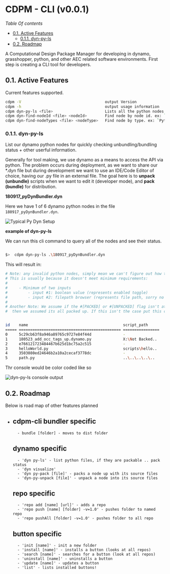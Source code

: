 CDPM - CLI (v0.0.1)
===================

*Table Of contents*

<!-- TOC -->

- [0.1. Active Features](#01-active-features)
    - [0.1.1. dyn-py-ls](#011-dyn-py-ls)
- [0.2. Roadmap](#02-roadmap)

<!-- /TOC -->
A Computational Design Package Manager for developing in dynamo, grasshopper, python, and other AEC related software environments. 
First step is creating a CLI tool for developers.

## 0.1. Active Features

Current features supported.

``` sh
cdpm -V                                     output Version
cdpm -h                                     output usage information
cdpm dyn-py-ls <file>                       Lists all the python nodes in file and their pack, enabled status
cdpm dyn-find-nodeId <file> <nodeId>        Find node by node id. ex: `9d5edce5bbad41ff96a0dca1b9bdd8de`
cdpm dyn-find-nodeTypes <file> <nodeType>   Find node by type. ex: `PythonScriptNode`
```

### 0.1.1. dyn-py-ls

List our dynamo python nodes for quickly checking unbundling/bundling status + other userful information.

 Generally for tool making, we use dynamo as a means to access the API via python. The problem occurs during deployment, as we want to share our *.dyn file but during development we want to use an IDE/Code Editor of choice, having our .py file in an external file. The goal here is to **unpack (unbundle)** scripts when we want to edit it (developer mode), and **pack (bundle)**  for distribution.

**180917_pyDynBundler.dyn**

Here we have 1 of 6 dynamo python nodes in the file `180917_pyDynBundler.dyn`.

![Typical Py Dyn Setup](https://i.imgur.com/vbA5Rir.png)

**example of dyn-py-ls**

We can run this cli command to query all of the nodes and see their status.

``` sh

$>  cdpm dyn-py-ls .\180917_pyDynBundler.dyn
```

This will result in:
``` sh
# Note: any invalid python nodes, simply mean we can't figure out how to pack/unpack it.
# This is usually because it doesn't meet minimum requirements:
# 
#     - Minimum of two inputs
#         - input #1: boolean value (represents enabled toggle)
#         - input #2: filepath browser (represents file path, sorry no strings)
# 
# Another Note: We assume if the #[PACKED] or #[UNPACKED] flag isn't at the top of the script,
#  then we assumed its all packed up. If this isn't the case put this comment flag at the top of your code.


id    name                                          script_path         on?        pack_status
===== ============================================= ================    ========== ===================================
0     5c29cb63f8a946a89765c9727e84f44d              -                   -          Invalid
1     180523_add_occ_tags_up.dynamo.py              X:\Not Backed..     no         Unpacked
2     e766121723484467b625d1bc75a2c515              -                   -          Invalid
3     helloWorld.py                                 scripts\hello..     yes        Packed
4     3503080ed24646b2a10a2cecaf3778dc              -                   -          Invalid
5     path.py                                       ..\..\..\..\..      yes        ? (Assuming Packed)
```
Thr console would be color coded like so

![dyn-py-ls console output](https://i.imgur.com/2fr4tszg.png)

## 0.2. Roadmap

Below is road map of other features planned


- cdpm-cli 
    bundler specific
    -----------------
        - bundle [folder] - moves to dist folder

    dynamo specific
    ---------------
        - 'dyn py-ls' - list python files, if they are packable .. pack status
        - 'dyn visualize'
        - 'dyn py-pack [file]' - packs a node up with its source files
        - 'dyn-py-unpack [file]' - unpack a node into its source files

    repo specific
    --------------
        - 'repo add [name] [url]' - adds a repo
        - 'repo push [name] [folder] -v=1.0' - pushes folder to named repo
        - 'repo pushAll [folder] -v=1.0' - pushes folder to all repo

    button specific
    ---------------
        - 'init [name]' - init a new folder
        - 'install [name]' - installs a button (looks at all repos)
        - 'search [name]' - searches for a button (look at all repos)
        - 'uninstall [name]' - uninstalls a button
        - 'update [name]' - updates a button
        - 'list' - lists installed buttons!

